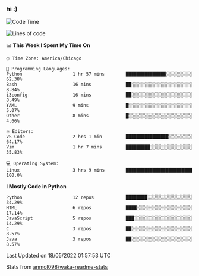 ### hi :)

<!--START_SECTION:waka-->
![Code Time](http://img.shields.io/badge/Code%20Time-0%20secs-blue)

![Lines of code](https://img.shields.io/badge/From%20Hello%20World%20I%27ve%20Written-599%20Thousand%20lines%20of%20code-blue)

📊 **This Week I Spent My Time On** 

```text
⌚︎ Time Zone: America/Chicago

💬 Programming Languages: 
Python                   1 hr 57 mins        ███████████████░░░░░░░░░░   62.38% 
Bash                     16 mins             ██░░░░░░░░░░░░░░░░░░░░░░░   8.84% 
i3config                 16 mins             ██░░░░░░░░░░░░░░░░░░░░░░░   8.49% 
YAML                     9 mins              █░░░░░░░░░░░░░░░░░░░░░░░░   5.07% 
Other                    8 mins              █░░░░░░░░░░░░░░░░░░░░░░░░   4.66%

🔥 Editors: 
VS Code                  2 hrs 1 min         ████████████████░░░░░░░░░   64.17% 
Vim                      1 hr 7 mins         █████████░░░░░░░░░░░░░░░░   35.83%

💻 Operating System: 
Linux                    3 hrs 9 mins        █████████████████████████   100.0%

```

**I Mostly Code in Python** 

```text
Python                   12 repos            ████████░░░░░░░░░░░░░░░░░   34.29% 
HTML                     6 repos             ████░░░░░░░░░░░░░░░░░░░░░   17.14% 
JavaScript               5 repos             ███░░░░░░░░░░░░░░░░░░░░░░   14.29% 
C                        3 repos             ██░░░░░░░░░░░░░░░░░░░░░░░   8.57% 
Java                     3 repos             ██░░░░░░░░░░░░░░░░░░░░░░░   8.57%

```



 Last Updated on 18/05/2022 01:57:53 UTC
<!--END_SECTION:waka-->

Stats from [anmol098/waka-readme-stats](https://github.com/anmol098/waka-readme-stats)